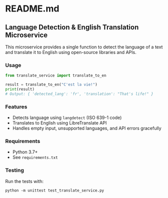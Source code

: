 # README.md

## Language Detection & English Translation Microservice

This microservice provides a single function to detect the language of a text and translate it to English using open-source libraries and APIs.

### Usage

```python
from translate_service import translate_to_en

result = translate_to_en("C'est la vie!")
print(result)
# Output: { 'detected_lang': 'fr', 'translation': "That's life!" }
```

### Features

- Detects language using `langdetect` (ISO 639-1 code)
- Translates to English using LibreTranslate API
- Handles empty input, unsupported languages, and API errors gracefully

### Requirements

- Python 3.7+
- See `requirements.txt`

### Testing

Run the tests with:

```
python -m unittest test_translate_service.py
```

